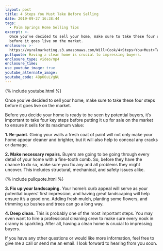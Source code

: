 ```yaml
---
layout: post
title: 4 Steps You Must Take Before Selling
date: 2019-09-27 16:38:44
tags:
  - Palm Springs Home Selling Tips
excerpt: >-
  Once you’ve decided to sell your home, make sure to take these four steps
  before it goes live on the market.
enclosure: >-
  https://vyralmarketing.s3.amazonaws.com/Will+Cook/4+Steps+You+Must+Take+Before+Selling.mp4
pullquote: Having a clean home is crucial to impressing buyers.
enclosure_type: video/mp4
enclosure_time:
use_youtube_image: true
youtube_alternate_image:
youtube_code: 4BpO6uLVgNU
---
```


{% include youtube.html %}

Once you’ve decided to sell your home, make sure to take these four steps before it goes live on the market.

Before you decide your home is ready to be seen by potential buyers, it’s important to take four key steps before putting it up for sale on the market to ensure it sells for its maximum value:

**1\. Re-paint.** Giving your walls a fresh coat of paint will not only make your home appear cleaner and brighter, but it will also help to conceal any cracks or damage.&nbsp;

**2\. Make necessary repairs.** Buyers are going to be going through every detail of your home with a fine-tooth comb. So, before they have the chance to do so, make sure you fix any and all problems they might uncover. This includes structural, mechanical, and safety issues alike.

{% include pullquote.html %}

**3\. Fix up your landscaping.** Your home’s curb appeal will serve as your potential buyers’ first impression, and having great landscaping will help ensure it’s a good one. Adding fresh mulch, planting some flowers, and trimming up bushes and trees can go a long way.

**4\. Deep clean.** This is probably one of the most important steps. You may even want to hire a professional cleaning crew to make sure every nook in cranny is sparkling. After all, having a clean home is crucial to impressing buyers.&nbsp;

If you have any other questions or would like more information, feel free to give me a call or send me an email. I look forward to hearing from you soon.<br>&nbsp;

&nbsp;
